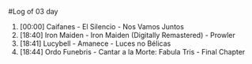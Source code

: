 #Log of 03 day

1. [00:00] Caifanes - El Silencio - Nos Vamos Juntos
1. [18:40] Iron Maiden - Iron Maiden (Digitally Remastered) - Prowler
1. [18:41] Lucybell - Amanece - Luces no Bélicas
1. [18:44] Ordo Funebris - Cantar a la Morte: Fabula Tris - Final Chapter
